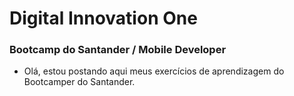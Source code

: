 # Digital Innovation One 

### Bootcamp do Santander / Mobile Developer

- Olá, estou postando aqui meus exercícios de aprendizagem do Bootcamper do Santander.
